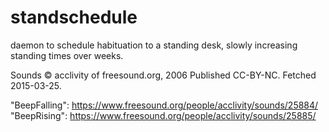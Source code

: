 # standschedule
daemon to schedule habituation to a standing desk, slowly increasing standing times over weeks.


Sounds © acclivity of freesound.org, 2006
Published CC-BY-NC. Fetched 2015-03-25.

"BeepFalling": https://www.freesound.org/people/acclivity/sounds/25884/
"BeepRising": https://www.freesound.org/people/acclivity/sounds/25885/
